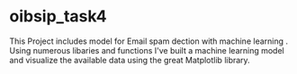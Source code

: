 # oibsip_task4
This Project includes  model for Email spam dection with machine learning . Using numerous libaries and functions I've built a machine learning model and visualize the available data using the great Matplotlib library.
